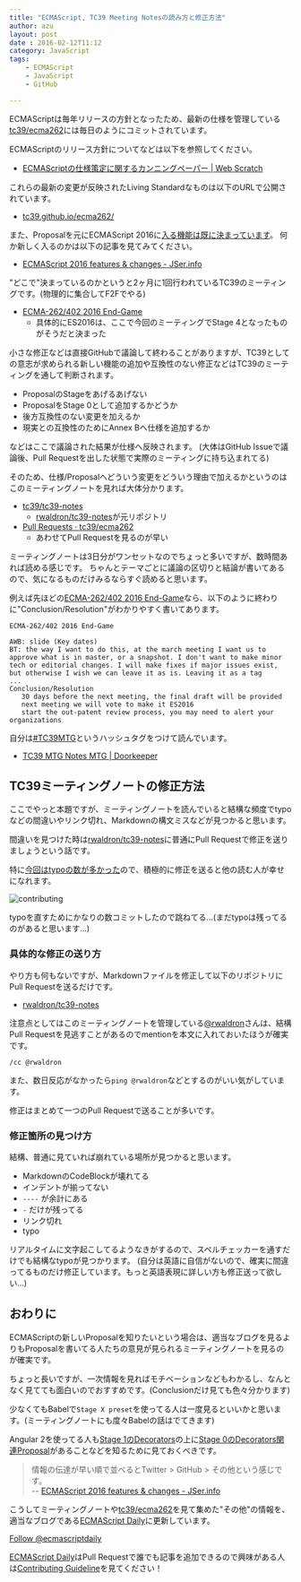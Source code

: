 ```yaml
---
title: "ECMAScript, TC39 Meeting Notesの読み方と修正方法"
author: azu
layout: post
date : 2016-02-12T11:12
category: JavaScript
tags:
    - ECMAScript
    - JavaScript
    - GitHub

---
```


ECMAScriptは毎年リリースの方針となったため、最新の仕様を管理している[tc39/ecma262](https://github.com/tc39/ecma262 "tc39/ecma262")には毎日のようにコミットされています。

ECMAScriptのリリース方針についてなどは以下を参照してください。

- [ECMAScriptの仕様策定に関するカンニングペーパー | Web Scratch](http://efcl.info/2015/10/18/ecmascript-paper/ "ECMAScriptの仕様策定に関するカンニングペーパー | Web Scratch")

これらの最新の変更が反映されたLiving Standardなものは以下のURLで公開されています。

- [tc39.github.io/ecma262/](https://tc39.github.io/ecma262/)

また、Proposalを元にECMAScript 2016に[入る機能は既に決まっています](http://jser.info/2016/02/01/es2016/)。
何か新しく入るのかは以下の記事を見てみてください。

- [ECMAScript 2016 features & changes - JSer.info](http://jser.info/2016/02/01/es2016/#%E5%A4%89%E6%9B%B4%E3%82%92%E7%9F%A5%E3%82%8B%E6%96%B9%E6%B3%95 "ECMAScript 2016 features &amp; changes - JSer.info")

"どこで"決まっているのかというと2ヶ月に1回行われているTC39のミーティングです。(物理的に集合してF2Fでやる)

- [ECMA-262/402 2016 End-Game](https://github.com/tc39/tc39-notes/blob/master/es7/2016-01/2016-01-27.md#ecma-262402-2016-end-game "ECMA-262/402 2016 End-Game")
	- 具体的にES2016は、ここで今回のミーティングでStage 4となったものがそうだと決まった

小さな修正などは直接GitHubで議論して終わることがありますが、TC39としての意志が求められる新しい機能の追加や互換性のない修正などはTC39のミーティングを通して判断されます。

- ProposalのStageをあげるあげない
- ProposalをStage 0として追加するかどうか
- 後方互換性のない変更を加えるか
- 現実との互換性のためにAnnex Bへ仕様を追加するか

などはここで議論された結果が仕様へ反映されます。
(大体はGitHub Issueで議論後、Pull Requestを出した状態で実際のミーティングに持ち込まれてる)

そのため、仕様/Proposalへどういう変更をどういう理由で加えるかというのはこのミーティングノートを見れば大体分かります。

- [tc39/tc39-notes](https://github.com/tc39/tc39-notes "tc39/tc39-notes: These are the notes I take at TC39 Meetings, with Markdown formatting")
	- [rwaldron/tc39-notes](https://github.com/rwaldron/tc39-notes "rwaldron/tc39-notes")が元リポジトリ
- [Pull Requests · tc39/ecma262](https://github.com/tc39/ecma262/pulls?q=is%3Apr+is%3Aclosed "Pull Requests · tc39/ecma262")
	- あわせてPull Requestを見るのが早い

ミーティングノートは3日分がワンセットなのでちょっと多いですが、数時間あれば読める感じです。
ちゃんとテーマごとに議論の区切りと結論が書いてあるので、気になるものだけみるならすぐ読めると思います。

例えば先ほどの[ECMA-262/402 2016 End-Game](https://github.com/tc39/tc39-notes/blob/master/es7/2016-01/2016-01-27.md#ecma-262402-2016-end-game "ECMA-262/402 2016 End-Game")なら、以下のように終わりに"Conclusion/Resolution"がわかりやすく書いてあります。

```
ECMA-262/402 2016 End-Game  
  
AWB: slide (Key dates)  
BT: the way I want to do this, at the march meeting I want us to approve what is in master, or a snapshot. I don't want to make minor tech or editorial changes. I will make fixes if major issues exist, but otherwise I wish we can leave it as is. Leaving it as a tag  
...  
Conclusion/Resolution
   30 days before the next meeting, the final draft will be provided
   next meeting we will vote to make it ES2016
   start the out-patent review process, you may need to alert your organizations
```

自分は[#TC39MTG](https://twitter.com/search?f=realtime&q=%20%23TC39MTG "#TC39MTG")というハッシュタグをつけて読んでいます。

- [TC39 MTG Notes MTG | Doorkeeper](https://tc39-mtg.doorkeeper.jp/ "TC39 MTG Notes MTG | Doorkeeper")

## TC39ミーティングノートの修正方法

ここでやっと本題ですが、ミーティングノートを読んでいると結構な頻度でtypoなどの間違いやリンク切れ、Markdownの構文ミスなどが見つかると思います。

間違いを見つけた時は[rwaldron/tc39-notes](https://github.com/rwaldron/tc39-notes "rwaldron/tc39-notes")に普通にPull Requestで修正を送りましょうという話です。

特に[今回はtypoの数が多かった](https://github.com/rwaldron/tc39-notes/pull/41)ので、積極的に修正を送ると他の読む人が幸せになれます。

![contributing](http://efcl.info/wp-content/uploads/2016/02/12-1455276798.png)

typoを直すためにかなりの数コミットしたので跳ねてる…(まだtypoは残ってるのがあると思います…)

### 具体的な修正の送り方

やり方も何もないですが、Markdownファイルを修正して以下のリポジトリにPull Requestを送るだけです。

- [rwaldron/tc39-notes](https://github.com/rwaldron/tc39-notes "rwaldron/tc39-notes")

注意点としてはこのミーティングノートを管理している[@rwaldron](https://github.com/rwaldron "rwaldron")さんは、結構Pull Requestを見逃すことがあるのでmentionを本文に入れておいたほうが確実です。

```
/cc @rwaldron
```

また、数日反応がなかったら`ping @rwaldron`などとするのがいい気がしています。

修正はまとめて一つのPull Requestで送ることが多いです。

### 修正箇所の見つけ方

結構、普通に見ていれば崩れている場所が見つかると思います。

- MarkdownのCodeBlockが壊れてる
- インデントが揃ってない
- `----` が余計にある
- `-` だけが残ってる
- リンク切れ
- typo

リアルタイムに文字起こしてるようなきがするので、スペルチェッカーを通すだけでも結構なtypoが見つかります。
(自分は英語に自信がないので、確実に間違ってるものだけ修正しています。もっと英語表現に詳しい方も修正送って欲しい…)

## おわりに

ECMAScriptの新しいProposalを知りたいという場合は、適当なブログを見るよりもProposalを書いてる人たちの意見が見られるミーティングノートを見るのが確実です。

ちょっと長いですが、一次情報を見ればモチベーションなどもわかるし、なんとなく見てても面白いのでおすすめです。(Conclusionだけ見ても色々分かります)

少なくてもBabelで`Stage X preset`を使ってる人は一度見るといいかと思います。(ミーティングノートにも度々Babelの話はでてきます)

Angular 2を使ってる人も[Stage 1のDecorators](https://github.com/wycats/javascript-decorators)の上に[Stage 0のDecorators関連Proposal](http://ecmascript-daily.github.io/2016/01/28/stage0-descorator-related)があることなどを知るために見ておくべきです。

> 情報の伝達が早い順で並べるとTwitter > GitHub > その他という感じです。  
> -- [ECMAScript 2016 features & changes - JSer.info](http://jser.info/2016/02/01/es2016/#%E5%A4%89%E6%9B%B4%E3%82%92%E7%9F%A5%E3%82%8B%E6%96%B9%E6%B3%95 "ECMAScript 2016 features &amp; changes - JSer.info")

こうしてミーティングノートや[tc39/ecma262](https://github.com/tc39/ecma262 "tc39/ecma262: Status, process, and documents for ECMA262")を見て集めた"その他"の情報を、適当なブログである[ECMAScript Daily](http://ecmascript-daily.github.io/ "ECMAScript Daily")に更新しています。

<a href="https://twitter.com/ecmascriptdaily" class="twitter-follow-button" data-show-count="false" data-size="large">Follow @ecmascriptdaily</a>
<script>!function(d,s,id){var js,fjs=d.getElementsByTagName(s)[0],p=/^http:/.test(d.location)?'http':'https';if(!d.getElementById(id)){js=d.createElement(s);js.id=id;js.src=p+'://platform.twitter.com/widgets.js';fjs.parentNode.insertBefore(js,fjs);}}(document, 'script', 'twitter-wjs');</script>

[ECMAScript Daily](http://ecmascript-daily.github.io/ "ECMAScript Daily")はPull Requestで誰でも記事を追加できるので興味がある人は[Contributing Guideline](https://github.com/ecmascript-daily/ecmascript-daily.github.com/blob/master/CONTRIBUTING.md "Contributing Guideline")を見てください！

